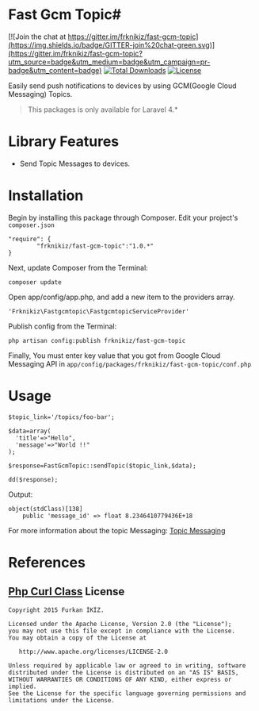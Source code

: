 # Fast Gcm Topic#

[![Join the chat at https://gitter.im/frknikiz/fast-gcm-topic](https://img.shields.io/badge/GITTER-join%20chat-green.svg)](https://gitter.im/frknikiz/fast-gcm-topic?utm_source=badge&utm_medium=badge&utm_campaign=pr-badge&utm_content=badge)
[![Total Downloads](https://poser.pugx.org/frknikiz/fast-gcm-topic/downloads)](https://packagist.org/packages/frknikiz/fast-gcm-topic) [![License](https://poser.pugx.org/frknikiz/fast-gcm-topic/license)](https://packagist.org/packages/frknikiz/fast-gcm-topic)

Easily send push notifications to devices by using GCM(Google Cloud Messaging) Topics.
> This packages is only available for Laravel 4.*



# Library Features #

- Send Topic Messages to devices.

# Installation #
Begin by installing this package through Composer. Edit your project's `composer.json`

    "require": {
    		"frknikiz/fast-gcm-topic":"1.0.*"
    }


Next, update Composer from the Terminal:

	composer update


Open app/config/app.php, and add a new item to the providers array.

	'Frknikiz\Fastgcmtopic\FastgcmtopicServiceProvider'

Publish config from the Terminal:

	php artisan config:publish frknikiz/fast-gcm-topic

Finally, You must enter key value that you got from Google Cloud Messaging API in `app/config/packages/frknikiz/fast-gcm-topic/conf.php`
# Usage #

    $topic_link='/topics/foo-bar';

    $data=array(
      'title'=>"Hello",
      'message'=>"World !!"
    );

	$response=FastGcmTopic::sendTopic($topic_link,$data);
	
	dd($response);

Output:

	object(stdClass)[138]
	    public 'message_id' => float 8.2346410779436E+18

For more information about the topic Messaging: [Topic Messaging](https://developers.google.com/cloud-messaging/topic-messaging)

# References #

[Php Curl Class](https://github.com/php-curl-class/php-curl-class)
License
--------

    Copyright 2015 Furkan İKİZ.

    Licensed under the Apache License, Version 2.0 (the "License");
    you may not use this file except in compliance with the License.
    You may obtain a copy of the License at

       http://www.apache.org/licenses/LICENSE-2.0

    Unless required by applicable law or agreed to in writing, software
    distributed under the License is distributed on an "AS IS" BASIS,
    WITHOUT WARRANTIES OR CONDITIONS OF ANY KIND, either express or implied.
    See the License for the specific language governing permissions and
    limitations under the License.


